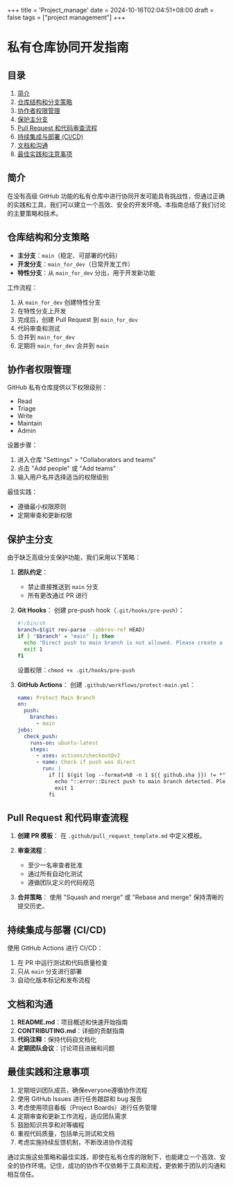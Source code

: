 +++
title = 'Project_manage'
date = 2024-10-16T02:04:51+08:00
draft = false
tags = ["project management"]
+++
# 私有仓库协同开发指南

## 目录
1. [简介](#简介)
2. [仓库结构和分支策略](#仓库结构和分支策略)
3. [协作者权限管理](#协作者权限管理)
4. [保护主分支](#保护主分支)
5. [Pull Request 和代码审查流程](#pull-request-和代码审查流程)
6. [持续集成与部署 (CI/CD)](#持续集成与部署-cicd)
7. [文档和沟通](#文档和沟通)
8. [最佳实践和注意事项](#最佳实践和注意事项)

## 简介
在没有高级 GitHub 功能的私有仓库中进行协同开发可能具有挑战性，但通过正确的实践和工具，我们可以建立一个高效、安全的开发环境。本指南总结了我们讨论的主要策略和技术。

## 仓库结构和分支策略
- **主分支**：`main`（稳定、可部署的代码）
- **开发分支**：`main_for_dev`（日常开发工作）
- **特性分支**：从 `main_for_dev` 分出，用于开发新功能

工作流程：
1. 从 `main_for_dev` 创建特性分支
2. 在特性分支上开发
3. 完成后，创建 Pull Request 到 `main_for_dev`
4. 代码审查和测试
5. 合并到 `main_for_dev`
6. 定期将 `main_for_dev` 合并到 `main`

## 协作者权限管理
GitHub 私有仓库提供以下权限级别：
- Read
- Triage
- Write
- Maintain
- Admin

设置步骤：
1. 进入仓库 "Settings" > "Collaborators and teams"
2. 点击 "Add people" 或 "Add teams"
3. 输入用户名并选择适当的权限级别

最佳实践：
- 遵循最小权限原则
- 定期审查和更新权限

## 保护主分支
由于缺乏高级分支保护功能，我们采用以下策略：

1. **团队约定**：
   - 禁止直接推送到 `main` 分支
   - 所有更改通过 PR 进行

2. **Git Hooks**：
   创建 pre-push hook（`.git/hooks/pre-push`）：

   ```bash
   #!/bin/sh
   branch=$(git rev-parse --abbrev-ref HEAD)
   if [ "$branch" = "main" ]; then
     echo "Direct push to main branch is not allowed. Please create a Pull Request."
     exit 1
   fi
   ```

   设置权限：`chmod +x .git/hooks/pre-push`

3. **GitHub Actions**：
   创建 `.github/workflows/protect-main.yml`：

   ```yaml
   name: Protect Main Branch
   on:
     push:
       branches:
         - main
   jobs:
     check_push:
       runs-on: ubuntu-latest
       steps:
         - uses: actions/checkout@v2
         - name: Check if push was direct
           run: |
             if [[ $(git log --format=%B -n 1 ${{ github.sha }}) != *"Merge pull request"* ]]; then
               echo "::error::Direct push to main branch detected. Please use Pull Requests."
               exit 1
             fi
   ```

## Pull Request 和代码审查流程
1. **创建 PR 模板**：
   在 `.github/pull_request_template.md` 中定义模板。

2. **审查流程**：
   - 至少一名审查者批准
   - 通过所有自动化测试
   - 遵循团队定义的代码规范

3. **合并策略**：
   使用 "Squash and merge" 或 "Rebase and merge" 保持清晰的提交历史。

## 持续集成与部署 (CI/CD)
使用 GitHub Actions 进行 CI/CD：

1. 在 PR 中运行测试和代码质量检查
2. 只从 `main` 分支进行部署
3. 自动化版本标记和发布流程

## 文档和沟通
1. **README.md**：项目概述和快速开始指南
2. **CONTRIBUTING.md**：详细的贡献指南
3. **代码注释**：保持代码自文档化
4. **定期团队会议**：讨论项目进展和问题

## 最佳实践和注意事项
1. 定期培训团队成员，确保everyone遵循协作流程
2. 使用 GitHub Issues 进行任务跟踪和 bug 报告
3. 考虑使用项目看板（Project Boards）进行任务管理
4. 定期审查和更新工作流程，适应团队需求
5. 鼓励知识共享和对等编程
6. 重视代码质量，包括单元测试和文档
7. 考虑实施持续反馈机制，不断改进协作流程

通过实施这些策略和最佳实践，即使在私有仓库的限制下，也能建立一个高效、安全的协作环境。记住，成功的协作不仅依赖于工具和流程，更依赖于团队的沟通和相互信任。